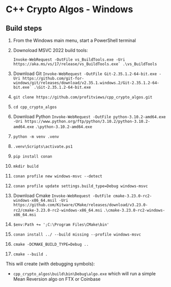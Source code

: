 # C++ Crypto Algos - Windows

## Build steps

1. From the Windows main menu, start a PowerShell terminal
2. Downoload MSVC 2022 build tools: 

   ```Invoke-WebRequest -OutFile vs_BuildTools.exe -Uri https://aka.ms/vs/17/release/vs_BuildTools.exe`
   .\vs_BuildTools```
3. Download Git 
   ```Invoke-WebRequest -OutFile Git-2.35.1.2-64-bit.exe -Uri https://github.com/git-for-windows/git/releases/download/v2.35.1.windows.2/Git-2.35.1.2-64-bit.exe`
   .\Git-2.35.1.2-64-bit.exe```
4. `git clone https://github.com/profitviews/cpp_crypto_algos.git`
5. `cd cpp_crypto_algos`
6. Download Python 
   `Invoke-WebRequest -OutFile python-3.10.2-amd64.exe -Uri https://www.python.org/ftp/python/3.10.2/python-3.10.2-amd64.exe`
   `.\python-3.10.2-amd64.exe`
7. `python -m venv .venv`
8. `.venv\Scripts\activate.ps1`
9. `pip install conan`
10. `mkdir build`
11. `conan profile new windows-msvc --detect`
12. `conan profile update settings.build_type=Debug windows-msvc`
13. Download Cmake
    `Invoke-WebRequest -OutFile cmake-3.23.0-rc2-windows-x86_64.msil -Uri https://github.com/Kitware/CMake/releases/download/v3.23.0-rc2/cmake-3.23.0-rc2-windows-x86_64.msi`
    `.\cmake-3.23.0-rc2-windows-x86_64.msi`
14. `$env:Path += ';C:\Program Files\CMake\bin'`
15. `conan install ../ --build missing --profile windows-msvc`
16. `cmake -DCMAKE_BUILD_TYPE=Debug ..`
17. `cmake --build .`

This will create (with debugging symbols):

* `cpp_crypto_algos\build\bin\Debug\algo.exe` which will run a simple Mean Reversion algo on FTX or Coinbase
